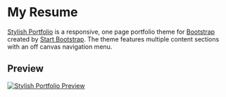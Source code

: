 # My Resume

[Stylish Portfolio](http://startbootstrap.com/template-overviews/stylish-portfolio/) is a responsive, one page portfolio theme for [Bootstrap](http://getbootstrap.com/) created by [Start Bootstrap](http://startbootstrap.com/). The theme features multiple content sections with an off canvas navigation menu.

## Preview

[![Stylish Portfolio Preview](https://andi-nieves.github.io/img/andi-circle.png)](https://andi-nieves.github.io/img/andi-circle.png)
